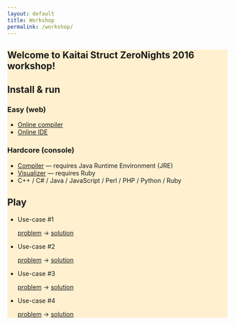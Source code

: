 ```yaml
---
layout: default
title: Workshop
permalink: /workshop/
---
```


<section style="background: #FFF0D0">
<div class="container">
<h1>Welcome to Kaitai Struct ZeroNights 2016 workshop!</h1>

<h2>Install &amp; run</h2>

<h3>Easy (web)</h3>

<ul>
  <li><a href="../repl/index.html">Online compiler</a></li>
  <li><a href="https://kt.pe/kaitai_struct_webide/">Online IDE</a></li>
</ul>

<h3>Hardcore (console)</h3>

<ul>
  <li><a href="/#download">Compiler</a> — requires Java Runtime Environment (JRE)</li>
  <li><a href="https://github.com/kaitai-io/kaitai_struct_visualizer#downloading-and-installing">Visualizer</a> — requires Ruby</li>
  <li>C++ / C# / Java / JavaScript / Perl / PHP / Python / Ruby</li>
</ul>

<h2>Play</h2>

<ul>
<li>Use-case #1<p><a href="1/mysterious_utmp.bin">problem</a> → <a href="1/mysterious_utmp.ksy">solution</a></p></li>
<li>Use-case #2<p><a href="2/transport_sign.zip">problem</a> → <a href="2/transport_sign.ksy">solution</a></p></li>
<li>Use-case #3<p><a href="3/PUBL1.DBN">problem</a> → <a href="3/dbn.ksy">solution</a></p></li>
<li>Use-case #4<p><a href="https://doom.chaosforge.org/downloads">problem</a> → <a href="4/doomrl_wad.ksy">solution</a></p></li>
</ul>
</div>
</section>
